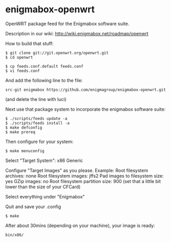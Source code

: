 enigmabox-openwrt
=================

OpenWRT package feed for the Enigmabox software suite.

Description in our wiki: http://wiki.enigmabox.net/roadmap/openwrt

How to build that stuff:

    $ git clone git://git.openwrt.org/openwrt.git
    $ cd openwrt

    $ cp feeds.conf.default feeds.conf
    $ vi feeds.conf

And add the following line to the file:

    src-git enigmabox https://github.com/enigmagroup/enigmabox-openwrt.git

(and delete the line with luci)

Next use that package system to incorporate the enigmabox software suite:

    $ ./scripts/feeds update -a
    $ ./scripts/feeds install -a
    $ make defconfig
    $ make prereq

Then configure for your system:

    $ make menuconfig

Select "Target System": x86 Generic

Configure "Target Images" as you please. Example:
    Root filesystem archives: none
    Root filesystem images: jffs2
    Pad images to filesystem size: yes
    GZip images: no
    Root filesystem partition size: 900 (set that a little bit lower than the size of your CFCard)

Select everything under "Enigmabox"

Quit and save your .config

    $ make

After about 30mins (depending on your machine), your image is ready:

    bin/x86/

